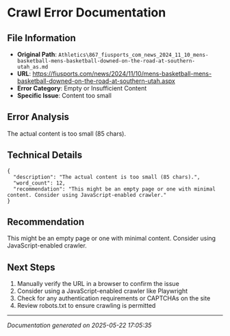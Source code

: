 # Crawl Error Documentation

## File Information
- **Original Path**: `Athletics\867_fiusports_com_news_2024_11_10_mens-basketball-mens-basketball-downed-on-the-road-at-southern-utah_as.md`
- **URL**: https://fiusports.com/news/2024/11/10/mens-basketball-mens-basketball-downed-on-the-road-at-southern-utah.aspx
- **Error Category**: Empty or Insufficient Content
- **Specific Issue**: Content too small

## Error Analysis
The actual content is too small (85 chars).

## Technical Details
```
{
  "description": "The actual content is too small (85 chars).",
  "word_count": 12,
  "recommendation": "This might be an empty page or one with minimal content. Consider using JavaScript-enabled crawler."
}
```

## Recommendation
This might be an empty page or one with minimal content. Consider using JavaScript-enabled crawler.

## Next Steps
1. Manually verify the URL in a browser to confirm the issue
2. Consider using a JavaScript-enabled crawler like Playwright
3. Check for any authentication requirements or CAPTCHAs on the site
4. Review robots.txt to ensure crawling is permitted

---
*Documentation generated on 2025-05-22 17:05:35*

